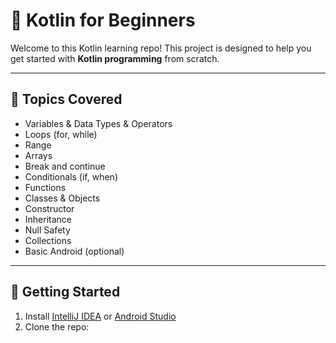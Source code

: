 # 🌟 Kotlin for Beginners

Welcome to this Kotlin learning repo! This project is designed to help you get started with **Kotlin programming** from scratch.

---

## 📘 Topics Covered

- Variables & Data Types & Operators 
- Loops (for, while)  
- Range
- Arrays 
- Break and continue
- Conditionals (if, when)  
- Functions
- Classes & Objects  
- Constructor 
- Inheritance
- Null Safety  
- Collections  
- Basic Android (optional)

---

## 🚀 Getting Started

1. Install [IntelliJ IDEA](https://www.jetbrains.com/idea/) or [Android Studio](https://developer.android.com/studio)
2. Clone the repo:
```bash


